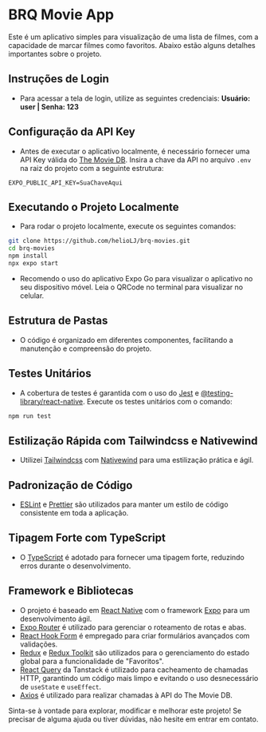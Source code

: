 # BRQ Movie App

Este é um aplicativo simples para visualização de uma lista de filmes, com a capacidade de marcar filmes como favoritos. Abaixo estão alguns detalhes importantes sobre o projeto.

## Instruções de Login
- Para acessar a tela de login, utilize as seguintes credenciais: **Usuário: user | Senha: 123**

## Configuração da API Key
- Antes de executar o aplicativo localmente, é necessário fornecer uma API Key válida do [The Movie DB](https://www.themoviedb.org/settings/api/). Insira a chave da API no arquivo `.env` na raiz do projeto com a seguinte estrutura:

```env
EXPO_PUBLIC_API_KEY=SuaChaveAqui
```
## Executando o Projeto Localmente
- Para rodar o projeto localmente, execute os seguintes comandos:

```bash
git clone https://github.com/helioLJ/brq-movies.git
cd brq-movies
npm install
npx expo start
```
- Recomendo o uso do aplicativo Expo Go para visualizar o aplicativo no seu dispositivo móvel. Leia o QRCode no terminal para visualizar no celular.

## Estrutura de Pastas
- O código é organizado em diferentes componentes, facilitando a manutenção e compreensão do projeto.

## Testes Unitários
- A cobertura de testes é garantida com o uso do [Jest](https://jestjs.io/) e [@testing-library/react-native](https://testing-library.com/docs/react-native-testing-library/intro/). Execute os testes unitários com o comando:

```bash
npm run test
```

## Estilização Rápida com Tailwindcss e Nativewind
- Utilizei [Tailwindcss](https://tailwindcss.com/) com [Nativewind](https://nativewind.io/) para uma estilização prática e ágil.

## Padronização de Código
- [ESLint](https://eslint.org/) e [Prettier](https://prettier.io/) são utilizados para manter um estilo de código consistente em toda a aplicação.

## Tipagem Forte com TypeScript
- O [TypeScript](https://www.typescriptlang.org/) é adotado para fornecer uma tipagem forte, reduzindo erros durante o desenvolvimento.

## Framework e Bibliotecas
- O projeto é baseado em [React Native](https://reactnative.dev/) com o framework [Expo](https://expo.dev/) para um desenvolvimento ágil.
- [Expo Router](https://docs.expo.dev/routing/introduction/) é utilizado para gerenciar o roteamento de rotas e abas.
- [React Hook Form](https://react-hook-form.com/) é empregado para criar formulários avançados com validações.
- [Redux](https://redux.js.org/) e [Redux Toolkit](https://redux-toolkit.js.org/) são utilizados para o gerenciamento do estado global para a funcionalidade de "Favoritos".
- [React Query](https://react-query.tanstack.com/) da Tanstack é utilizado para cacheamento de chamadas HTTP, garantindo um código mais limpo e evitando o uso desnecessário de `useState` e `useEffect`.
- [Axios](https://axios-http.com/) é utilizado para realizar chamadas à API do The Movie DB.

Sinta-se à vontade para explorar, modificar e melhorar este projeto! Se precisar de alguma ajuda ou tiver dúvidas, não hesite em entrar em contato.
